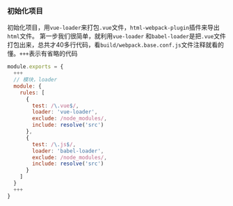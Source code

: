 

### 初始化项目

初始化项目，用`vue-loader`来打包`.vue`文件，`html-webpack-plugin`插件来导出`html`文件。
第一步我们很简单，就利用`vue-loader` 和` babel-loader `是把`.vue`文件打包出来，总共才40多行代码，看`build/webpack.base.conf.js`文件注释就看的懂。`+++`表示有省略的代码

````javascript
module.exports = {
  +++
  // 模块，loader
  module: {
    rules: [
      {
        test: /\.vue$/,
        loader: 'vue-loader',
        exclude: /node_modules/,
        include: resolve('src')
      },
      {
        test: /\.js$/,
        loader: 'babel-loader',
        exclude: /node_modules/,
        include: resolve('src')
      }
    ]
  }
  +++
}

````
